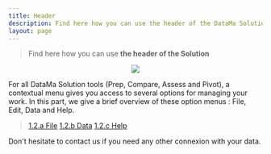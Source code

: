 ```yaml
---
title: Header
description: Find here how you can use the header of the DataMa Solutions
layout: page
---
```


> Find here how you can use **the header of the Solution**

<center><img src="{{site.url}}/{{site.baseurl}}/core_app/new/interface/header/images/header.jpg"/></center>



For all DataMa Solution tools (Prep, Compare, Assess and Pivot), a contextual menu gives you access to several options for managing your work. In this part, we give a brief overview of these option menus : File, Edit, Data and Help.


> [1.2.a File]({{site.url}}/{{site.baseurl}}/core_app/new/interface/header/file.html)
> [1.2.b Data]({{site.url}}/{{site.baseurl}}/core_app/new/interface/header/data.html)
> [1.2.c Help]({{site.url}}/{{site.baseurl}}/core_app/new/interface/header/help.html)




Don't hesitate to contact us if you need any other connexion with your data.

